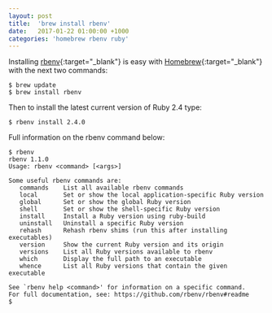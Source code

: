 ```yaml
---
layout: post
title:  'brew install rbenv'
date:   2017-01-22 01:00:00 +1000
categories: 'homebrew rbenv ruby'
---
```


Installing [rbenv](https://github.com/rbenv/rbenv){:target="_blank"} is easy with [Homebrew](http://brew.sh/){:target="_blank"} with the next two commands:

```
$ brew update
$ brew install rbenv
```

Then to install the latest current version of Ruby 2.4 type:

```
$ rbenv install 2.4.0
```

Full information on the rbenv command below:

```
$ rbenv
rbenv 1.1.0
Usage: rbenv <command> [<args>]

Some useful rbenv commands are:
   commands    List all available rbenv commands
   local       Set or show the local application-specific Ruby version
   global      Set or show the global Ruby version
   shell       Set or show the shell-specific Ruby version
   install     Install a Ruby version using ruby-build
   uninstall   Uninstall a specific Ruby version
   rehash      Rehash rbenv shims (run this after installing executables)
   version     Show the current Ruby version and its origin
   versions    List all Ruby versions available to rbenv
   which       Display the full path to an executable
   whence      List all Ruby versions that contain the given executable

See `rbenv help <command>' for information on a specific command.
For full documentation, see: https://github.com/rbenv/rbenv#readme
$
```
